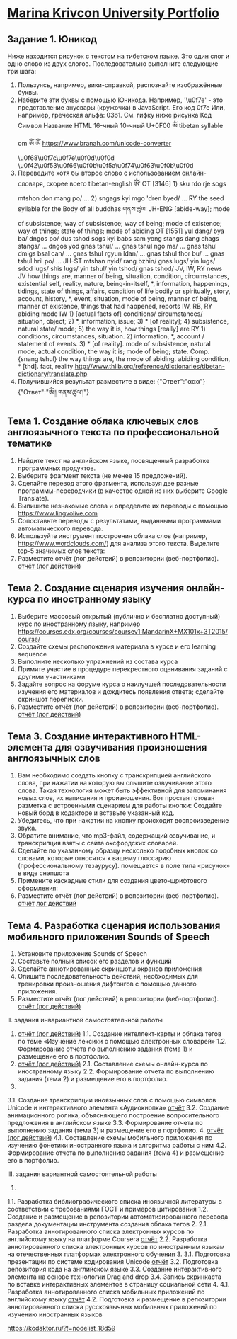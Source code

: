 # [Marina Krivcon University Portfolio](https://meao.github.io/university-portfolio/)

## Задание 1. Юникод
Ниже находится рисунок с текстом на тибетском языке. Это один слог и одно слово из двух слогов. Последовательно выполните следующие три шага:
1. Пользуясь, например, вики-справкой, распознайте изображённые буквы.
2. Наберите эти буквы с помощью Юникода.
Например,  '\u0f7e' - это представление анусвары (кружочка) в JavaScript. Его код 0f7e
Или, например, греческая альфа: 03b1. См. гифку ниже рисунка 
Код	Символ	Название	HTML 16-чный	10-чный
U+0F00	ༀ	tibetan syllable om	&#xF00;	&#3840;
https://www.branah.com/unicode-converter
\u0f68\u0f7c\u0f7e\u0f0d\u0f0d 
\u0f42\u0f53\u0f66\u0f0b\u0f5a\u0f74\u0f63\u0f0b\u0f0d
3. Переведите хотя бы второе слово с использованием онлайн-словаря, скорее всего tibetan-english
ཨོཾ་	OT	[3146] 1) sku rdo rje sogs mtshon don mang po/ ... 2) sngags kyi mgo 'dren byed/ ...
RY	the seed syllable for the Body of all buddhas
གནས་ཚུལ་	JH-ENG	[abide-way]; mode of subsistence; way of subsistence; way of being; mode of existence; way of things; state of things; mode of abiding
OT	[1551] yul dang/ bya ba/ dngos po/ dus tshod sogs kyi babs sam yong stangs dang chags stangs/ ... dngos yod gnas tshul/ ... gnas tshul ngo ma/ ... gnas tshul dmigs bsal can/ ... gnas tshul rgyun ldan/ ... gnas tshul thor bu/ ... gnas tshul hril po/ ...
JH-ST	mtshan nyid/ rang bzhin/ gnas lugs/ yin lugs/ sdod lugs/ shis lugs/ yin tshul/ yin tshod/ gnas tshod/
JV, IW, RY	news
JV	how things are, manner of being, situation, condition, circumstances, existential self, reality, nature, being-in-itself, *, information, happenings, tidings, state of things, affairs, condition of life bodily or spiritually, story, account, history, *, event, situation, mode of being, manner of being, manner of existence, things that had happened, reports
IW, RB, RY	abiding mode
IW	1) [actual facts of] conditions/ circumstances/ situation, object; 2) *, information, issue; 3) * [of reality]; 4) subsistence, natural state/ mode; 5) the way it is, how things [really] are
RY	1) conditions, circumstances, situation. 2) information, *, account / statement of events. 3) * [of reality]. mode of subsistence, natural mode, actual condition, the way it is; mode of being; state. Comp. {snang tshul} the way things are, the mode of abiding. abiding condition, * [thd]. fact, reality http://www.thlib.org/reference/dictionaries/tibetan-dictionary/translate.php
4. Получившийся результат разместите в виде:
{"Ответ":"ααα"} 
{"Ответ":"ཨོཾ།། 
གནས་ཚུལ་།"} 

## Тема 1. Создание облака ключевых слов англоязычного текста по профессиональной тематике
1. Найдите текст на английском языке, посвященный разработке программных продуктов.
2. Выберите фрагмент текста (не менее 15 предложений).
3. Сделайте перевод этого фрагмента, используя две разные программы-переводчики (в качестве одной из них выберите Google Translate).
4. Выпишите незнакомые слова и определите их переводы с помощью https://www.lingvolive.com 
5. Сопоставьте переводы с результатами, выданными программами автоматического перевода.
6. Используйте инструмент построения облака слов (например, https://www.wordclouds.com/) для анализа этого текста. Выделите top-5 значимых слов текста:
7. Разместите отчёт (лог действий) в репозитории (веб-портфолио).
[отчёт (лог действий)](https://docs.google.com/document/d/1oePFJbq_rDQ6wZ3F59JbKnNqLU2QyjgjdIrKCbFYgOA/edit?usp=sharing)

## Тема 2. Создание сценария изучения онлайн-курса по иностранному языку
1. Выберите массовый открытый (публично и бесплатно доступный) курс по иностранному языку, например https://courses.edx.org/courses/coursev1:MandarinX+MX101x+3T2015/course/
2. Создайте схемы расположения материала в курсе и его learning sequence
3. Выполните несколько упражнений из состава курса
4. Примите участие в процедуре перекрестного оценивания заданий с другими участниками
5. Задайте вопрос на форуме курса о наилучшей последовательности изучения его материалов и дождитесь появления ответа; сделайте скриншот переписки.
6. Разместите отчёт (лог действий) в репозитории (веб-портфолио).
[отчёт (лог действий)](https://docs.google.com/document/d/1a5aTdBYhpP-ZuurGnn-io1bVRqx18g7T5JgULkRaOBk/edit?usp=sharing)

## Тема 3. Создание интерактивного HTML-элемента для озвучивания произношения англоязычных слов
1. Вам необходимо создать кнопку с транскрипцией английского слова, при нажатии на которую вы слышите озвучивание этого слова. Такая технология может быть эффективной для запоминания новых слов, их написания и произношения. Вот простая готовая разметка с встроенными сценарием для работы кнопки: Создайте новый борд в кодакторе и вставьте указанный код.
2. Убедитесь, что при нажатии на кнопку происходит воспроизведение звука.
3. Обратите внимание, что mp3-файл, содержащий озвучивание, и транскрипция взяты с сайта оксфордских словарей.
4. Сделайте по указанному образцу несколько подобных кнопок со словами, которые относятся к вашему глоссарию (профессиональному тезаурусу). помещается в поле типа «рисунок» в виде снэпшота
5. Примените каскадные стили для создания цвето-шрифтового оформления:
6. Разместите отчёт (лог действий) в репозитории (веб-портфолио). 
[отчёт](https://kodaktor.ru/audiobutton_12ae8)
[лог действий](https://github.com/Meao/university-portfolio/blob/master/web/audiobuttonoxford.png)

## Тема 4. Разработка сценария использования мобильного приложения Sounds of Speech
1. Установите приложение Sounds of Speech
2. Составьте полный список его разделов и функций
3. Сделайте аннотированные скриншоты экранов приложения
4. Опишите последовательность действий, необходимых для тренировки произношения дифтонгов с помощью данного приложения.
5. Разместите отчёт (лог действий) в репозитории (веб-портфолио).
[отчёт (лог действий)](https://docs.google.com/document/d/13mYVTmrUjvZK2VM9yPVphc1k-lYzBN676owzaB1Amqk/edit?usp=sharing)

II. задания  инвариантной самостоятельной работы

1. [отчёт (лог действий)](https://docs.google.com/document/d/1oePFJbq_rDQ6wZ3F59JbKnNqLU2QyjgjdIrKCbFYgOA/edit?usp=sharing)
1.1. Создание интеллект-карты и облака тегов по теме «Изучение лексики с помощью электронных словарей»
1.2. Формирование отчета по выполнению задания (тема 1) и размещение его в портфолио.
2. [отчёт (лог действий)](https://docs.google.com/document/d/1a5aTdBYhpP-ZuurGnn-io1bVRqx18g7T5JgULkRaOBk/edit?usp=sharing)
2.1. Составление схемы онлайн-курса по иностранному языку
2.2. Формирование отчета по выполнению задания (тема 2) и размещение его в портфолио.
3.
3.1. Создание транскрипции иноязычных слов с помощью символов Unicode и интерактивного элемента «Аудиокнопка» [отчёт](https://kodaktor.ru/audiobutton_12ae8)
3.2. Создание анимационного ролика, объясняющего построение вопросительного предложения в английском языке
3.3. Формирование отчета по выполнению задания (тема 3) и размещение его в портфолио.
4. [отчёт (лог действий)](https://docs.google.com/document/d/13mYVTmrUjvZK2VM9yPVphc1k-lYzBN676owzaB1Amqk/edit?usp=sharing)
4.1. Составление схемы мобильного приложения по изучению фонетики иностранного языка и алгоритма работы с ним
4.2. Формирование отчета по выполнению задания (тема 4) и размещение его в портфолио.

III. задания  вариантной самостоятельной работы 

1.
1.1. Разработка библиографического списка иноязычной литературы в соответствии с требованиями ГОСТ и примеров цитирования
1.2. Создание и размещение в репозитории автоматизированного перевода раздела документации инструмента создания облака тегов
2.
2.1. Разработка аннотированного списка электронных курсов по английскому языку на платформе Coursera [отчёт](https://docs.google.com/document/d/16CYj8r8v5zRKRCp7xeC-wVMJX5R_yt_PZvO6Co_rdGc/edit?usp=sharing)
2.2. Разработка аннотированного списка электронных курсов по иностранным языкам на отечественных платформах электронного обучения
3.
3.1. Подготовка презентации по системе кодирования Unicode [отчёт](https://drive.google.com/file/d/1BYQRLOVKqWVSSRqXpL8exGO4Krq9CLuI/view?usp=sharing)
3.2. Подготовка репозитория кода на английском языке
3.3. Создание интерактивного элемента на основе технологии Drag and drop
3.4. Запись скринкаста по вставке интерактивных элементов в страницу социальной сети
4.
4.1. Разработка аннотированного списка мобильных приложений по английскому языку [отчёт](https://docs.google.com/document/d/1jnzJy8Z2c2PNemTAvzyYSwWENX9Vv47O_t7QIFzJkiA/edit?usp=sharing)
4.2. Подготовка и размещение в репозитории аннотированного списка русскоязычных мобильных приложений по изучению иностранных языков

https://kodaktor.ru/?!=nodelist_18d59
